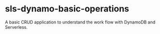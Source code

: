 # sls-dynamo-basic-operations

A basic CRUD application to understand the work flow with DynamoDB and Serverless.

